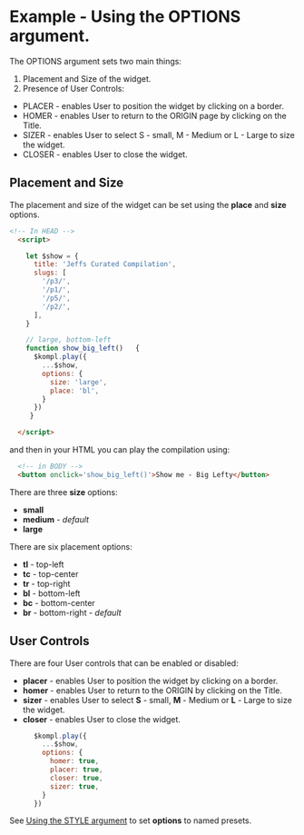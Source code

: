 # Example - Using the OPTIONS argument.

The OPTIONS argument sets two main things:

1. Placement and Size of the widget.
2. Presence of User Controls:
  * PLACER - enables User to position the widget by clicking on a border.
  * HOMER - enables User to return to the ORIGIN page by clicking on the Title.
  * SIZER - enables User to select S - small, M - Medium or L - Large to size the widget.
  * CLOSER - enables User to close the widget.

## Placement and Size

The placement and size of the widget can be set using the **place** and **size** options.

```html
<!-- In HEAD -->
  <script>

    let $show = {
      title: 'Jeffs Curated Compilation',
      slugs: [
        '/p3/',
        '/p1/',
        '/p5/',
        '/p2/',
      ],
    }

    // large, bottom-left
    function show_big_left()   {
      $kompl.play({
        ...$show,
        options: {
          size: 'large',
          place: 'bl',
        }
      })
     }

  </script>
```

and then in your HTML you can play the compilation using:

```html
  <!-- in BODY -->
  <button onclick='show_big_left()'>Show me - Big Lefty</button>
```

There are three **size** options:
* **small**
* **medium** - *default*
* **large**

There are six placement options:
* **tl** - top-left
* **tc** - top-center
* **tr** - top-right
* **bl** - bottom-left
* **bc** - bottom-center
* **br** - bottom-right - *default*

## User Controls

There are four User controls that can be enabled or disabled:
* **placer** - enables User to position the widget by clicking on a border.
* **homer** - enables User to return to the ORIGIN by clicking on the Title.
* **sizer** - enables User to select **S** - small, **M** - Medium or **L** - Large to size the widget.
* **closer** - enables User to close the widget.

```javascript
      $kompl.play({
        ...$show,
        options: {
          homer: true,
          placer: true,
          closer: true,
          sizer: true,
        }
      })
```

See [Using the STYLE argument](example-style-001.md) to set **options** to named presets.
